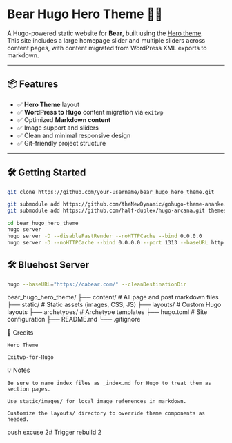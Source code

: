 # Bear Hugo Hero Theme 🐻🚀

A Hugo-powered static website for **Bear**, built using the [Hero theme](https://themes.gohugo.io/themes/hugo-hero-theme/).  
This site includes a large homepage slider and multiple sliders across content pages, with content migrated from WordPress XML exports to markdown.

---

## 📦 Features

- ✅ **Hero Theme** layout
- ✅ **WordPress to Hugo** content migration via `exitwp`
- ✅ Optimized **Markdown content**
- ✅ Image support and sliders
- ✅ Clean and minimal responsive design
- ✅ Git-friendly project structure

---

## 🛠️ Getting Started

```bash
git clone https://github.com/your-username/bear_hugo_hero_theme.git

git submodule add https://github.com/theNewDynamic/gohugo-theme-ananke.git themes/ananke
git submodule add https://github.com/half-duplex/hugo-arcana.git themes/hugo-arcana

cd bear_hugo_hero_theme
hugo server
hugo server -D --disableFastRender --noHTTPCache --bind 0.0.0.0
hugo server -D --noHTTPCache --bind 0.0.0.0 --port 1313 --baseURL http://10.0.0.88:1313
```

## 🛠️ Bluehost Server

```bash
hugo --baseURL="https://cabear.com/" --cleanDestinationDir
```


bear_hugo_hero_theme/
├── content/             # All page and post markdown files
├── static/              # Static assets (images, CSS, JS)
├── layouts/             # Custom Hugo layouts
├── archetypes/          # Archetype templates
├── hugo.toml            # Site configuration
├── README.md
└── .gitignore


📸 Credits

    Hero Theme

    Exitwp-for-Hugo


💡 Notes

    Be sure to name index files as _index.md for Hugo to treat them as section pages.

    Use static/images/ for local image references in markdown.

    Customize the layouts/ directory to override theme components as needed.

push excuse 2# Trigger rebuild 2